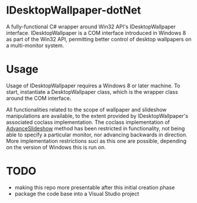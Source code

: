 # IDesktopWallpaper-dotNet
A fully-functional C# wrapper around Win32 API's IDesktopWallpaper interface.
IDesktopWallpaper is a COM interface introduced in Windows 8 as part of the Win32 API, permitting better control of desktop wallpapers on a multi-monitor system.

# Usage
Usage of IDesktopWallpaper requires a Windows 8 or later machine.
To start, instantiate a DesktopWallpaper class, which is the wrapper class around the COM interface.

All functionalities related to the scope of wallpaper and slideshow manipulations are available, to the extent provided by IDesktopWallpaper's associated coclass implementation.
The coclass implementation of [AdvanceSlideshow](https://docs.microsoft.com/en-us/windows/win32/api/shobjidl_core/nf-shobjidl_core-idesktopwallpaper-advanceslideshow) method has been restricted in functionality, not being able to specify a particular monitor, nor advancing backwards in direction.<br/>
More implementation restrictions suci as this one are possible, depending on the version of Windows this is run on.

# TODO
- making this repo more presentable after this initial creation phase
- package the code base into a Visual Studio project
